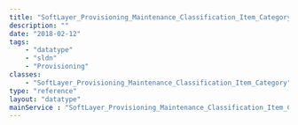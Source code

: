 ```yaml
---
title: "SoftLayer_Provisioning_Maintenance_Classification_Item_Category"
description: ""
date: "2018-02-12"
tags:
    - "datatype"
    - "sldn"
    - "Provisioning"
classes:
    - "SoftLayer_Provisioning_Maintenance_Classification_Item_Category"
type: "reference"
layout: "datatype"
mainService : "SoftLayer_Provisioning_Maintenance_Classification_Item_Category"
---
```


